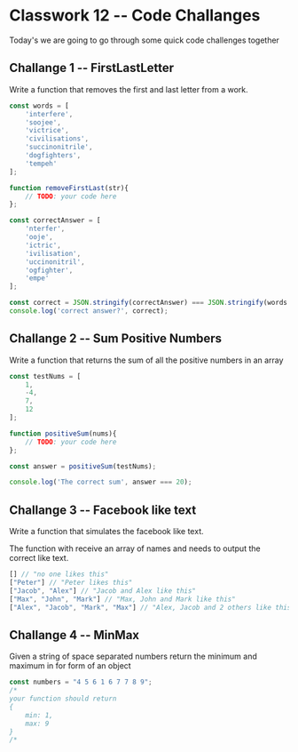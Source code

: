 # Classwork 12 -- Code Challanges

Today's we are going to go through some quick code challenges together

## Challange 1 -- FirstLastLetter

Write a function that removes the first and last letter from a work.

```js
const words = [
    'interfere',
    'soojee',
    'victrice',
    'civilisations',
    'succinonitrile',
    'dogfighters',
    'tempeh'
];

function removeFirstLast(str){
    // TODO: your code here
};

const correctAnswer = [
    'nterfer',
    'ooje',
    'ictric',
    'ivilisation',
    'uccinonitril',
    'ogfighter',
    'empe'
];

const correct = JSON.stringify(correctAnswer) === JSON.stringify(words.map(removeFirstLast));
console.log('correct answer?', correct);
```

## Challange 2 -- Sum Positive Numbers

Write a function that returns the sum of all the positive numbers in an array


```js
const testNums = [
    1,
    -4,
    7,
    12
];

function positiveSum(nums){
    // TODO: your code here
};

const answer = positiveSum(testNums);

console.log('The correct sum', answer === 20);
```

## Challange 3 -- Facebook like text

Write a function that simulates the facebook like text.

The function with receive an array of names and needs to output the correct like text.

```js
[] // "no one likes this"
["Peter"] // "Peter likes this"
["Jacob", "Alex"] // "Jacob and Alex like this"
["Max", "John", "Mark"] // "Max, John and Mark like this"
["Alex", "Jacob", "Mark", "Max"] // "Alex, Jacob and 2 others like this"
```

## Challange 4 -- MinMax

Given a string of space separated numbers return the minimum and maximum in for form of an object

```js
const numbers = "4 5 6 1 6 7 7 8 9";
/*
your function should return
{
    min: 1,
    max: 9
}
/*


